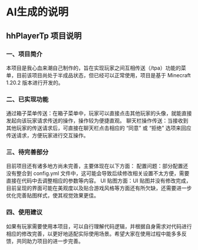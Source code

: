 # AI生成的说明
## hhPlayerTp 项目说明
### 一、项目简介
本项目是我心血来潮自己制作的，旨在实现玩家之间互相传送（/tpa）功能的菜单，目前该项目尚处于半成品状态，但已经可以正常使用，项目是基于 Minecraft 1.20.2 版本进行开发的。
### 二、已实现功能
通过箱子菜单传送：在箱子菜单中，玩家可以直接点击其他玩家的头像，就能直接发起向该玩家请求传送的操作，操作较为便捷直观。
聊天栏操作传送：当接收到其他玩家的传送请求后，可直接在聊天栏点击相应的 “同意” 或 “拒绝” 选项来回应传送请求，方便玩家进行交互操作。
### 三、待完善部分
目前项目还有诸多地方尚未完善，主要体现在以下方面：
配置问题：部分配置还没有整合到 config.yml 文件中，这可能会导致后续修改相关设置不太方便，需要直接在代码中去调整相应的参数等内容。
UI 贴图方面：UI 贴图并没有修改完成，目前呈现的界面可能在美观度以及贴合游戏风格等方面还有所欠缺，还需要进一步优化完善贴图样式，使其视觉效果更佳。
### 四、使用建议
如果有玩家需要使用本项目，可以自行理解代码逻辑，并根据自身需求对代码进行相应的修改完善，以更好地适配实际使用场景。希望大家在使用过程中能多多反馈，共同助力项目的进一步完善。
